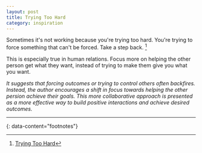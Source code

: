 ```yaml
---
layout: post
title: Trying Too Hard
category: inspiration
---
```


Sometimes it's not working because you're trying too hard. You're trying to force something that can't be forced. Take a step back. [^1]

This is especially true in human relations. Focus more on helping the other person get what they want, instead of trying to make them give you what you want.

_It suggests that forcing outcomes or trying to control others often backfires. Instead, the author encourages a shift in focus towards helping the other persion achieve their goals. This more collaborative approach is presented as a more effective way to build positive interactions and achieve desired outcomes._

---
{: data-content="footnotes"}

[^1]: [Trying Too Hard](https://livingwithconfidence.net/2024/09/25/trying-too-hard/)
